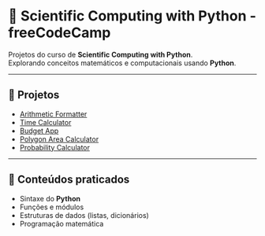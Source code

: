 # 🐍 Scientific Computing with Python - freeCodeCamp

Projetos do curso de **Scientific Computing with Python**.  
Explorando conceitos matemáticos e computacionais usando **Python**.

---

## 📂 Projetos

- [Arithmetic Formatter](./Project1)  
- [Time Calculator](./Project2)  
- [Budget App](./Project3)  
- [Polygon Area Calculator](./Project4)  
- [Probability Calculator](./Project5)  

---

## 🚀 Conteúdos praticados
- Sintaxe do **Python**
- Funções e módulos
- Estruturas de dados (listas, dicionários)
- Programação matemática
